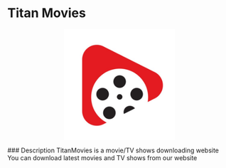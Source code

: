 # Titan Movies
<p align='center'>
<img align='center' alt='welcome' height='250px' width='250px' src="Devjam/Images/logo.jpg" >
</p>
### Description
TitanMovies is a movie/TV shows downloading website<br>
You can download latest movies and TV shows from our website
